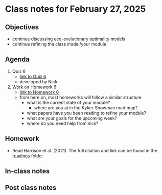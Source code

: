 # Class notes for February 27, 2025

## Objectives
- continue discussing eco-evolutionary optimality models
- continue refining the class model/your module

## Agenda
1. Quiz 6
	- [link to Quiz 6](../quizzes/quiz06.md)
	- developed by Nick
2. Work on Homework 6
	- [link to Homework 6](../homeworks/homework06.md)
	- from here on, most homeworks will follow a similar structure
		- what is the current state of your module?
			- where are you at in the Kyker-Snowman road map?
		- what papers have you been reading to refine your module?
		- what are your goals for the upcoming week?
		- where do you need help from nick?

## Homework
- Read Harrison et al. (2021). The full citation and link can be found in the 
[readings](../readings) folder.

## In-class notes

## Post class notes
